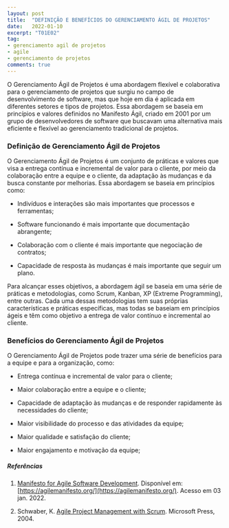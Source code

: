 ```yaml
---
layout: post
title:  "DEFINIÇÃO E BENEFÍCIOS DO GERENCIAMENTO ÁGIL DE PROJETOS"
date:   2022-01-10
excerpt: "T01E02"
tag:
- gerenciamento agil de projetos
- agile
- gerenciamento de projetos
comments: true
---
```

O Gerenciamento Ágil de Projetos é uma abordagem flexível e colaborativa para o gerenciamento de projetos que surgiu no campo de desenvolvimento de software, mas que hoje em dia é aplicada em diferentes setores e tipos de projetos. Essa abordagem se baseia em princípios e valores definidos no Manifesto Ágil, criado em 2001 por um grupo de desenvolvedores de software que buscavam uma alternativa mais eficiente e flexível ao gerenciamento tradicional de projetos.

### Definição de Gerenciamento Ágil de Projetos

O Gerenciamento Ágil de Projetos é um conjunto de práticas e valores que visa a entrega contínua e incremental de valor para o cliente, por meio da colaboração entre a equipe e o cliente, da adaptação às mudanças e da busca constante por melhorias. Essa abordagem se baseia em princípios como:

- Indivíduos e interações são mais importantes que processos e ferramentas;

- Software funcionando é mais importante que documentação abrangente;

- Colaboração com o cliente é mais importante que negociação de contratos;

- Capacidade de resposta às mudanças é mais importante que seguir um plano.

Para alcançar esses objetivos, a abordagem ágil se baseia em uma série de práticas e metodologias, como Scrum, Kanban, XP (Extreme Programming), entre outras. Cada uma dessas metodologias tem suas próprias características e práticas específicas, mas todas se baseiam em princípios ágeis e têm como objetivo a entrega de valor contínuo e incremental ao cliente.

### Benefícios do Gerenciamento Ágil de Projetos

O Gerenciamento Ágil de Projetos pode trazer uma série de benefícios para a equipe e para a organização, como:

- Entrega contínua e incremental de valor para o cliente;

- Maior colaboração entre a equipe e o cliente;

- Capacidade de adaptação às mudanças e de responder rapidamente às necessidades do cliente;

- Maior visibilidade do processo e das atividades da equipe;

- Maior qualidade e satisfação do cliente;

- Maior engajamento e motivação da equipe;

##### Referências
1. [Manifesto for Agile Software Development](https://agilemanifesto.org/). Disponível em: [https://agilemanifesto.org/](https://agilemanifesto.org/). Acesso em 03 jan. 2022.

2. Schwaber, K. [Agile Project Management with Scrum](https://amzn.to/3A6kAGt). Microsoft Press, 2004.

